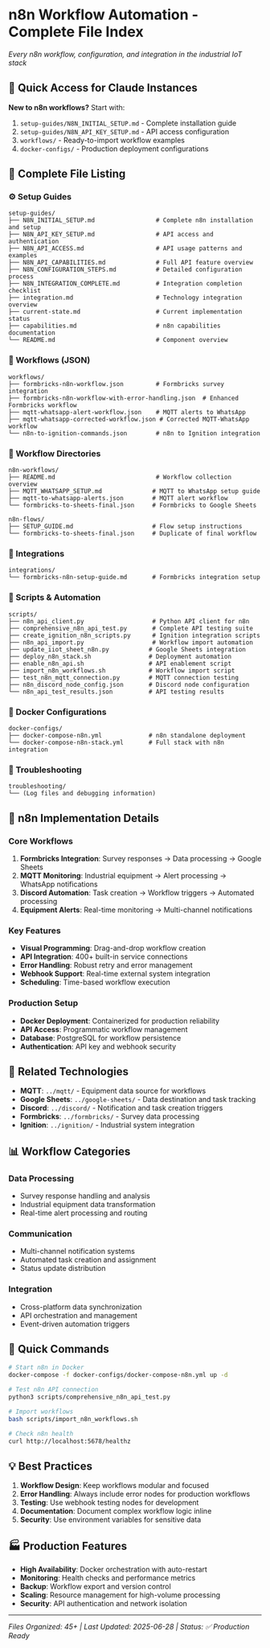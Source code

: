# n8n Workflow Automation - Complete File Index
*Every n8n workflow, configuration, and integration in the industrial IoT stack*

## 🚀 Quick Access for Claude Instances

**New to n8n workflows?** Start with:
1. `setup-guides/N8N_INITIAL_SETUP.md` - Complete installation guide
2. `setup-guides/N8N_API_KEY_SETUP.md` - API access configuration
3. `workflows/` - Ready-to-import workflow examples
4. `docker-configs/` - Production deployment configurations

## 📂 Complete File Listing

### ⚙️ Setup Guides
```
setup-guides/
├── N8N_INITIAL_SETUP.md                 # Complete n8n installation and setup
├── N8N_API_KEY_SETUP.md                 # API access and authentication
├── N8N_API_ACCESS.md                    # API usage patterns and examples
├── N8N_API_CAPABILITIES.md              # Full API feature overview
├── N8N_CONFIGURATION_STEPS.md           # Detailed configuration process
├── N8N_INTEGRATION_COMPLETE.md          # Integration completion checklist
├── integration.md                       # Technology integration overview
├── current-state.md                     # Current implementation status
├── capabilities.md                      # n8n capabilities documentation
└── README.md                            # Component overview
```

### 🔄 Workflows (JSON)
```
workflows/
├── formbricks-n8n-workflow.json         # Formbricks survey integration
├── formbricks-n8n-workflow-with-error-handling.json  # Enhanced Formbricks workflow
├── mqtt-whatsapp-alert-workflow.json    # MQTT alerts to WhatsApp
├── mqtt-whatsapp-corrected-workflow.json # Corrected MQTT-WhatsApp workflow
└── n8n-to-ignition-commands.json        # n8n to Ignition integration
```

### 📁 Workflow Directories
```
n8n-workflows/
├── README.md                            # Workflow collection overview
├── MQTT_WHATSAPP_SETUP.md              # MQTT to WhatsApp setup guide
├── mqtt-to-whatsapp-alerts.json        # MQTT alert workflow
└── formbricks-to-sheets-final.json     # Formbricks to Google Sheets

n8n-flows/
├── SETUP_GUIDE.md                      # Flow setup instructions
└── formbricks-to-sheets-final.json     # Duplicate of final workflow
```

### 🔗 Integrations
```
integrations/
└── formbricks-n8n-setup-guide.md       # Formbricks integration setup
```

### 🐍 Scripts & Automation
```
scripts/
├── n8n_api_client.py                   # Python API client for n8n
├── comprehensive_n8n_api_test.py       # Complete API testing suite
├── create_ignition_n8n_scripts.py      # Ignition integration scripts
├── n8n_api_import.py                   # Workflow import automation
├── update_iiot_sheet_n8n.py           # Google Sheets integration
├── deploy_n8n_stack.sh                # Deployment automation
├── enable_n8n_api.sh                  # API enablement script
├── import_n8n_workflows.sh            # Workflow import script
├── test_n8n_mqtt_connection.py        # MQTT connection testing
├── n8n_discord_node_config.json       # Discord node configuration
└── n8n_api_test_results.json          # API testing results
```

### 🐳 Docker Configurations
```
docker-configs/
├── docker-compose-n8n.yml             # n8n standalone deployment
└── docker-compose-n8n-stack.yml       # Full stack with n8n integration
```

### 🔧 Troubleshooting
```
troubleshooting/
└── (Log files and debugging information)
```

## 🎯 n8n Implementation Details

### Core Workflows
1. **Formbricks Integration**: Survey responses → Data processing → Google Sheets
2. **MQTT Monitoring**: Industrial equipment → Alert processing → WhatsApp notifications
3. **Discord Automation**: Task creation → Workflow triggers → Automated processing
4. **Equipment Alerts**: Real-time monitoring → Multi-channel notifications

### Key Features
- **Visual Programming**: Drag-and-drop workflow creation
- **API Integration**: 400+ built-in service connections
- **Error Handling**: Robust retry and error management
- **Webhook Support**: Real-time external system integration
- **Scheduling**: Time-based workflow execution

### Production Setup
- **Docker Deployment**: Containerized for production reliability
- **API Access**: Programmatic workflow management
- **Database**: PostgreSQL for workflow persistence
- **Authentication**: API key and webhook security

## 🔗 Related Technologies

- **MQTT**: `../mqtt/` - Equipment data source for workflows
- **Google Sheets**: `../google-sheets/` - Data destination and task tracking
- **Discord**: `../discord/` - Notification and task creation triggers
- **Formbricks**: `../formbricks/` - Survey data processing
- **Ignition**: `../ignition/` - Industrial system integration

## 📊 Workflow Categories

### Data Processing
- Survey response handling and analysis
- Industrial equipment data transformation
- Real-time alert processing and routing

### Communication
- Multi-channel notification systems
- Automated task creation and assignment
- Status update distribution

### Integration
- Cross-platform data synchronization
- API orchestration and management
- Event-driven automation triggers

## 🎯 Quick Commands

```bash
# Start n8n in Docker
docker-compose -f docker-configs/docker-compose-n8n.yml up -d

# Test n8n API connection
python3 scripts/comprehensive_n8n_api_test.py

# Import workflows
bash scripts/import_n8n_workflows.sh

# Check n8n health
curl http://localhost:5678/healthz
```

## 💡 Best Practices

1. **Workflow Design**: Keep workflows modular and focused
2. **Error Handling**: Always include error nodes for production workflows
3. **Testing**: Use webhook testing nodes for development
4. **Documentation**: Document complex workflow logic inline
5. **Security**: Use environment variables for sensitive data

## 🏭 Production Features

- **High Availability**: Docker orchestration with auto-restart
- **Monitoring**: Health checks and performance metrics
- **Backup**: Workflow export and version control
- **Scaling**: Resource management for high-volume processing
- **Security**: API authentication and network isolation

---
*Files Organized: 45+ | Last Updated: 2025-06-28 | Status: ✅ Production Ready*